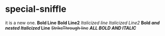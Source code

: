 # special-sniffle
it is a new one.
**Bold Line**
__Bold Line2__
*Italicized line*
_Italicized Line2_
**Bold
_and nested Italicized_
Line**
~~StrikeThrough line~~
***ALL BOLD AND ITALIC***

